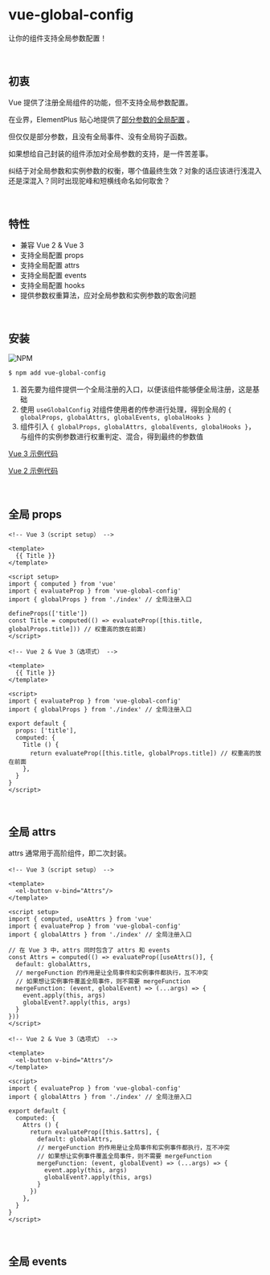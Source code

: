 # vue-global-config

让你的组件支持全局参数配置！

<br>

## 初衷

Vue 提供了注册全局组件的功能，但不支持全局参数配置。

在业界，ElementPlus
贴心地提供了[部分参数的全局配置](https://element-plus.org/zh-CN/component/config-provider.html#config-provider-%E5%B1%9E%E6%80%A7) 。

但仅仅是部分参数，且没有全局事件、没有全局钩子函数。

如果想给自己封装的组件添加对全局参数的支持，是一件苦差事。

纠结于对全局参数和实例参数的权衡，哪个值最终生效？对象的话应该进行浅混入还是深混入？同时出现驼峰和短横线命名如何取舍？

<br>

## 特性

- 兼容 Vue 2 & Vue 3
- 支持全局配置 props
- 支持全局配置 attrs
- 支持全局配置 events
- 支持全局配置 hooks
- 提供参数权重算法，应对全局参数和实例参数的取舍问题

<br>

## 安装

![NPM](https://nodei.co/npm/vue-global-config.png)

``` bash
$ npm add vue-global-config
```

1. 首先要为组件提供一个全局注册的入口，以便该组件能够便全局注册，这是基础
2. 使用 `useGlobalConfig` 对组件使用者的传参进行处理，得到全局的 `{ globalProps, globalAttrs, globalEvents, globalHooks }`
3. 组件引入 `{ globalProps, globalAttrs, globalEvents, globalHooks }`，与组件的实例参数进行权重判定、混合，得到最终的参数值

[Vue 3 示例代码]()

[Vue 2 示例代码]()

<br>

## 全局 props

```vue
<!-- Vue 3（script setup） -->

<template>
  {{ Title }}
</template>

<script setup>
import { computed } from 'vue'
import { evaluateProp } from 'vue-global-config'
import { globalProps } from './index' // 全局注册入口

defineProps(['title'])
const Title = computed(() => evaluateProp([this.title, globalProps.title])) // 权重高的放在前面)
</script>
```

```vue
<!-- Vue 2 & Vue 3（选项式） -->

<template>
  {{ Title }}
</template>

<script>
import { evaluateProp } from 'vue-global-config'
import { globalProps } from './index' // 全局注册入口

export default {
  props: ['title'],
  computed: {
    Title () {
      return evaluateProp([this.title, globalProps.title]) // 权重高的放在前面
    },
  }
}
</script>
```

<br>

## 全局 attrs

attrs 通常用于高阶组件，即二次封装。

```vue
<!-- Vue 3（script setup） -->

<template>
  <el-button v-bind="Attrs"/>
</template>

<script setup>
import { computed, useAttrs } from 'vue'
import { evaluateProp } from 'vue-global-config'
import { globalAttrs } from './index' // 全局注册入口

// 在 Vue 3 中，attrs 同时包含了 attrs 和 events
const Attrs = computed(() => evaluateProp([useAttrs()], {
  default: globalAttrs,
  // mergeFunction 的作用是让全局事件和实例事件都执行，互不冲突
  // 如果想让实例事件覆盖全局事件，则不需要 mergeFunction
  mergeFunction: (event, globalEvent) => (...args) => {
    event.apply(this, args)
    globalEvent?.apply(this, args)
  }
}))
</script>
```

```vue
<!-- Vue 2 & Vue 3（选项式） -->

<template>
  <el-button v-bind="Attrs"/>
</template>

<script>
import { evaluateProp } from 'vue-global-config'
import { globalAttrs } from './index' // 全局注册入口

export default {
  computed: {
    Attrs () {
      return evaluateProp([this.$attrs], {
        default: globalAttrs,
        // mergeFunction 的作用是让全局事件和实例事件都执行，互不冲突
        // 如果想让实例事件覆盖全局事件，则不需要 mergeFunction
        mergeFunction: (event, globalEvent) => (...args) => {
          event.apply(this, args)
          globalEvent?.apply(this, args)
        }
      })
    },
  }
}
</script>
```

<br>

## 全局 events


